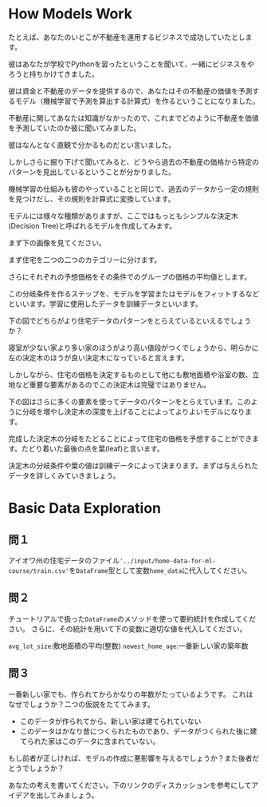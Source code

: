 
# How Models Work

たとえば、あなたのいとこが不動産を運用するビジネスで成功していたとします。

彼はあなたが学校でPythonを習ったということを聞いて、一緒にビジネスをやろうと持ちかけてきました。

彼は資金と不動産のデータを提供するので、あなたはその不動産の価値を予測するモデル（機械学習で予測を算出する計算式）を作るということになりました。

不動産に関してあなたは知識がなかったので、これまでどのように不動産を価値を予測していたのか彼に聞いてみました。

彼はなんとなく直観で分かるものだとい言いました。

しかしさらに掘り下げて聞いてみると、どうやら過去の不動産の価格から特定のパターンを見出しているということが分かりました。

機械学習の仕組みも彼のやっていることと同じで、過去のデータから一定の規則を見つけだし、その規則を計算式に変換しています。

モデルには様々な種類がありますが、ここではもっともシンプルな決定木(Decision Tree)と呼ばれるモデルを作成してみます。

まず下の画像を見てください。

まず住宅を二つの二つのカテゴリーに分けます。

さらにそれぞれの予想価格をその条件でのグループの価格の平均値とします。

この分岐条件を作るステップを、モデルを学習またはモデルをフィットするなどといいます。学習に使用したデータを訓練データといいます。

下の図でどちらがより住宅データのパターンをとらえているといえるでしょうか？

寝室が少ない家より多い家のほうがより高い値段がつくでしょうから、明らかに左の決定木のほうが良い決定木になっていると言えます。

しかしながら、住宅の価格を決定するものとして他にも敷地面積や浴室の数、立地など重要な要素があるのでこの決定木は完璧ではありません。

下の図はさらに多くの要素を使ってデータのパターンをとらえています。このように分岐を増やし決定木の深度を上げることによってよりよいモデルになります。

完成した決定木の分岐をたどることによって住宅の価格を予想することができます。たどり着いた最後の点を葉(leaf)と言います。

決定木の分岐条件や葉の値は訓練データによって決まります。まずは与えられたデータを詳しくみていきましょう。

# Basic Data Exploration

## 問１
アイオワ州の住宅データのファイル`'../input/home-data-for-ml-course/train.csv'`を`DataFrame`型として変数`home_data`に代入してください。

## 問２
チュートリアルで扱った`DataFrame`のメソッドを使って要約統計を作成してください。
さらに、その統計を用いて下の変数に適切な値を代入してください。

`avg_lot_size`:敷地面積の平均(整数)
`newest_home_age`:一番新しい家の築年数

## 問３
一番新しい家でも、作られてからかなりの年数がたっているようです。
これはなぜでしょうか？二つの仮説をたててみます。

- このデータが作られてから、新しい家は建てられていない
- このデータはかなり昔につくられたものであり、データがつくられた後に建てられた家はこのデータに含まれていない。

もし前者が正しければ、モデルの作成に悪影響を与えるでしょうか？また後者だとうでしょうか？

あなたの考えを書いてください。下のリンクのディスカッションを参考にしてアイデアを出してみましょう。